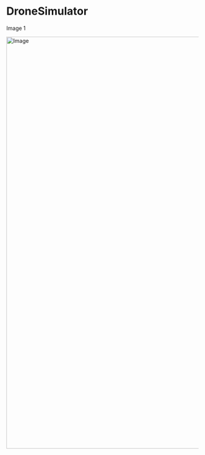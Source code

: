 # DroneSimulator
Image 1

<img width="1079" alt="Image" src="https://github.com/user-attachments/assets/195eed4d-2eea-46dc-bf53-e9d931a0a18c" />
